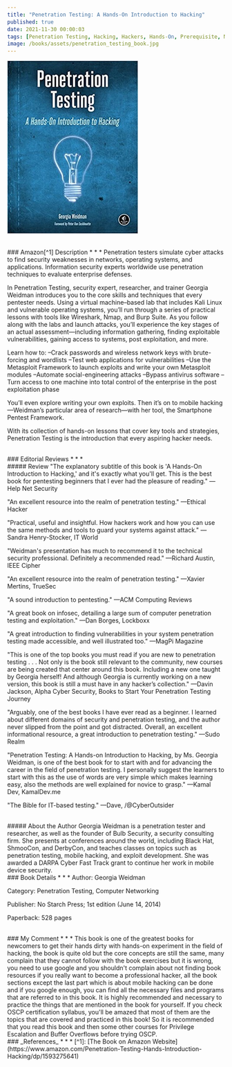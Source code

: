 ```yaml
---
title: "Penetration Testing: A Hands-On Introduction to Hacking"
published: true
date: 2021-11-30 00:00:03
tags: [Penetration Testing, Hacking, Hackers, Hands-On, Prerequisite, Newcomers, Top Book, Top Hacking Book, OSCP]
image: /books/assets/penetration_testing_book.jpg
---
```


![](/books/assets/penetration_testing_book.jpg)

<br>
### Amazon[^1] Description
* * *
Penetration testers simulate cyber attacks to find security weaknesses in networks, operating systems, and applications. Information security experts worldwide use penetration techniques to evaluate enterprise defenses.

In Penetration Testing, security expert, researcher, and trainer Georgia Weidman introduces you to the core skills and techniques that every pentester needs. Using a virtual machine–based lab that includes Kali Linux and vulnerable operating systems, you’ll run through a series of practical lessons with tools like Wireshark, Nmap, and Burp Suite. As you follow along with the labs and launch attacks, you’ll experience the key stages of an actual assessment—including information gathering, finding exploitable vulnerabilities, gaining access to systems, post exploitation, and more.

Learn how to:
–Crack passwords and wireless network keys with brute-forcing and wordlists
–Test web applications for vulnerabilities
–Use the Metasploit Framework to launch exploits and write your own Metasploit modules
–Automate social-engineering attacks
–Bypass antivirus software
–Turn access to one machine into total control of the enterprise in the post exploitation phase

You’ll even explore writing your own exploits. Then it’s on to mobile hacking—Weidman’s particular area of research—with her tool, the Smartphone Pentest Framework.

With its collection of hands-on lessons that cover key tools and strategies, Penetration Testing is the introduction that every aspiring hacker needs.

<br>
### Editorial Reviews
* * *
<br>
##### Review
"The explanatory subtitle of this book is 'A Hands-On Introduction to Hacking,' and it's exactly what you'll get. This is the best book for pentesting beginners that I ever had the pleasure of reading."
—Help Net Security

"An excellent resource into the realm of penetration testing."
—Ethical Hacker

"Practical, useful and insightful. How hackers work and how you can use the same methods and tools to guard your systems against attack."
—Sandra Henry-Stocker, IT World

"Weidman's presentation has much to recommend it to the technical security professional. Definitely a recommended read."
—Richard Austin, IEEE Cipher

"An excellent resource into the realm of penetration testing."
—Xavier Mertins, TrueSec

"A sound introduction to pentesting."
—ACM Computing Reviews

"A great book on infosec, detailing a large sum of computer penetration testing and exploitation."
—Dan Borges, Lockboxx

"A great introduction to finding vulnerabilities in your system penetration testing made accessible, and well illustrated too."
—MagPi Magazine

"This is one of the top books you must read if you are new to penetration testing . . . Not only is the book still relevant to the community, new courses are being created that center around this book. Including a new one taught by Georgia herself! And although Georgia is currently working on a new version, this book is still a must have in any hacker’s collection."
—Davin Jackson, Alpha Cyber Security, Books to Start Your Penetration Testing Journey

"Arguably, one of the best books I have ever read as a beginner. I learned about different domains of security and penetration testing, and the author never slipped from the point and got distracted. Overall, an excellent informational resource, a great introduction to penetration testing."
—Sudo Realm

"Penetration Testing: A Hands-on Introduction to Hacking, by Ms. Georgia Weidman, is one of the best book for to start with and for advancing the career in the field of penetration testing. I personally suggest the learners to start with this as the use of words are very simple which makes learning easy, also the methods are well explained for novice to grasp."
—Kamal Dev, KamalDev.me

"The Bible for IT-based testing."
—Dave, /@CyberOutsider

<br>
##### About the Author
Georgia Weidman is a penetration tester and researcher, as well as the founder of Bulb Security, a security consulting firm. She presents at conferences around the world, including Black Hat, ShmooCon, and DerbyCon, and teaches classes on topics such as penetration testing, mobile hacking, and exploit development. She was awarded a DARPA Cyber Fast Track grant to continue her work in mobile device security.

<br>
### Book Details
* * *
Author: Georgia Weidman

Category: Penetration Testing, Computer Networking

Publisher: No Starch Press; 1st edition (June 14, 2014)

Paperback: 528 pages

<br>
### My Comment
* * *
This book is one of the greatest books for newcomers to get their hands dirty with hands-on experiment in the field of hacking, the book is quite old but the core concepts are still the same, many complain that they cannot follow with the book exercises but it is wrong, you need to use google and you shouldn't complain about not finding book resources if you really want to become a professional hacker, all the book sections except the last part which is about mobile hacking can be done and if you google enough, you can find all the necessary files and programs that are referred to in this book. It is highly recommended and necessary to practice the things that are mentioned in the book for yourself. If you check OSCP certification syllabus, you'll be amazed that most of them are the topics that are covered and practiced in this book! So it is recommended that you read this book and then some other courses for Privilege Escalation and Buffer Overflows before trying OSCP.

<br>
### _References_
* * *
[^1]: [The Book on Amazon Website](https://www.amazon.com/Penetration-Testing-Hands-Introduction-Hacking/dp/1593275641)
